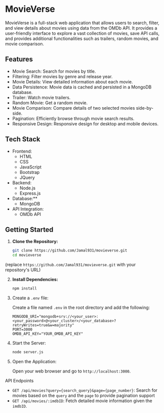 # MovieVerse

MovieVerse is a full-stack web application that allows users to search, filter, and view details about movies using data from the OMDb API. It provides a user-friendly interface to explore a vast collection of movies, save API calls, and provides additional functionalities such as trailers, random movies, and movie comparison.

## Features

-  Movie Search: Search for movies by title.
-  Filtering: Filter movies by genre and release year.
-  Movie Details: View detailed information about each movie.
-  Data Persistence: Movie data is cached and persisted in a MongoDB database.
-  Trailer: Watch movie trailers.
-  Random Movie: Get a random movie.
-  Movie Comparison: Compare details of two selected movies side-by-side.
-  Pagination: Efficiently browse through movie search results.
-  Responsive Design: Responsive design for desktop and mobile devices.

## Tech Stack

-   Frontend:
    -   HTML
    -   CSS
    -   JavaScript
    -   Bootstrap
    -   JQuery
-   Backend:
    -   Node.js
    -   Express.js
-   Database:**
    -   MongoDB
-   API Integration:
    -   OMDb API

## Getting Started

1.  **Clone the Repository:**

    ```bash
    git clone https://github.com/Jamal931/movieverse.git
    cd movieverse
    ```
   (replace `https://github.com/Jamal931/movieverse.git` with your repository's URL)

2.  **Install Dependencies:**

    ```bash
    npm install
    ```

3.  Create a `.env` file:

    Create a file named `.env` in the root directory and add the following:

    ```env
    MONGODB_URI="mongodb+srv://<your_user>:<your_password>@<your_cluster>/<your_database>?retryWrites=true&w=majority"
    PORT=3000
    OMDB_API_KEY="YOUR_OMDB_API_KEY"
    ```

  

4.  Start the Server:

    ```bash
    node server.js
    ```

5.  Open the Application:

    Open your web browser and go to `http://localhost:3000`.

API Endpoints

*   `GET /api/movies?query={search_query}&page={page_number}`: Search for movies based on the `query` and the `page` to provide pagination support
*   `GET /api/movies/:imdbID`: Fetch detailed movie information given the `imdbID`.

